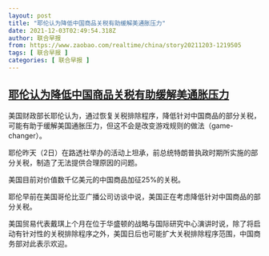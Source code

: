 ```yaml
---
layout: post
title: "耶伦认为降低中国商品关税有助缓解美通胀压力"
date: 2021-12-03T02:49:54.318Z
author: 联合早报
from: https://www.zaobao.com/realtime/china/story20211203-1219505
tags: [ 联合早报 ]
categories: [ 联合早报 ]
---
```

<!--1638517740000-->
[耶伦认为降低中国商品关税有助缓解美通胀压力](https://www.zaobao.com/realtime/china/story20211203-1219505)
------

<div>
<p>美国财政部长耶伦认为，通过恢复关税排除程序，降低针对中国商品的部分关税，可能有助于缓解美国通胀压力，但这不会是改变游戏规则的做法（game-changer）。</p><p>耶伦昨天（2日）在路透社举办的活动上坦承，前总统特朗普执政时期所实施的部分关税，制造了无法提供合理原因的问题。</p><p>美国目前对价值数千亿美元的中国商品加征25%的关税。</p><section id="imu"><div id="dfp-ad-imu1">        </div></section><p>耶伦早前在美国哥伦比亚广播公司访谈中说，美国正在考虑降低针对中国商品的部分关税。</p><p>美国贸易代表戴琪上个月在位于华盛顿的战略与国际研究中心演讲时说，除了将启动有针对性的关税排除程序之外，美国日后也可能扩大关税排除程序范围，中国商务部对此表示欢迎。<br>&nbsp;</p>      <div class="cx_paywall_placeholder" id="sph_cdp_40"></div>
</div>
